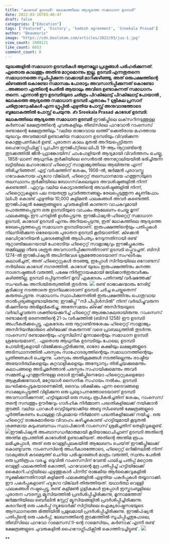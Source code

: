 ```yaml
---
title: "കാദേശ് ഉടമ്പടി: ലോകത്തിലെ ആദ്യത്തെ സമാധാന ഉടമ്പടി"
date: 2022-03-16T03:46:47
draft: false
categories: ["Education"]
tags: ['Featured', 'history', 'kadesh agreement', 'Sreekala Prasad']
author: "Beaumaris"
image: "https://cdn.boolokam.com/articles/2022/03/juu-1.jpg"
view_count: 1989121
like_count: 6653
comment_count: 0
---
```


**യുദ്ധങ്ങളിൽ സമാധാന ഉടമ്പടികൾ ആണല്ലോ പ്രശ്നങ്ങൾ പരിഹരിക്കുന്നത്. ഏതൊരു കാലത്തും അതിനു മാറ്റമൊന്നും ഇല്ല. ഉടമ്പടി എന്നതുതന്നെ സമാധാനത്തെ സൂചിപ്പിക്കുന്ന വാക്കായി മാറിക്കഴിഞ്ഞു, അത് ഒരുപക്ഷത്തിന്റെ കീഴടങ്ങൽ കൊണ്ടോ സമാസമം പോരാട്ടം അവസാനിപ്പിക്കുന്നത് കൊണ്ടോ ..അങ്ങനെ എന്തിന്റെ പേരിൽ ആയാലും അവിടെ ഉണ്ടാകുന്നത് സമാധാനം തന്നെ. എന്നാൽ ഈ ഉടമ്പടിയുടെ ചരിത്രം പിറകിലോട്ട് പിറകിലോട്ട് പോയാൽ , ലോകത്തെ ആദ്യത്തെ സമാധാന ഉടമ്പടി ഏതാകും ? ശ്രീകല പ്രസാദ് ചരിത്രാന്വേഷികൾ എന്ന ഗ്രൂപ്പിൽ എഴുതിയ പോസ്റ്റ് അനുവാദത്തോടെ ബൂലോകത്തിൽ പോസ്റ്റ് ചെയുന്നു.** **✍️ Sreekala Prasad** **കാദേശ് ഉടമ്പടി: ലോകത്തിലെ ആദ്യത്തെ സമാധാന ഉടമ്പടി** ഈജിപ്തിലെ ലക്‌സറിനടുത്തുള്ള കർണാക് ക്ഷേത്രത്തിന്റെ ചുവരുകളിലും തീബ്‌സിലെ ഫറവോൻ റാംസെസ് രണ്ടാമന്റെ ക്ഷേത്രത്തിലും "വലിയ രാജാവായ ഖത്തി"ക്കെതിരായ മഹത്തായ യുദ്ധവും അവരുമായി ഉണ്ടാക്കിയ സമാധാന ഉടമ്പടിയും വിവരിക്കുന്ന കൊത്തുപണികൾ ഉണ്ട്. പുരാതന കാലം മുതൽ അറിയപ്പെട്ടിരുന്ന ഹൈറോഗ്ലിഫിക്സ് ( പ്രാചീന ഈജിപ്റ്റിലെ ലിപി) 19-ആം നൂറ്റാണ്ടിന്റെ തുടക്കത്തിൽ ജീൻ-ഫ്രാങ്കോയിസ് ചാംപോളിയൻ ആദ്യമായി വിവർത്തനം ചെയ്തു, . 1858-ലാണ് ആധുനിക തുർക്കിയിലെ സെൻട്രൽ അനറ്റോലിയയിൽ ഭരിച്ചിരുന്ന ഖട്ടിയിലെ മഹാരാജാവ് ഹിറ്റൈറ്റ് സാമ്രാജ്യത്തിലെ ആയിരുന്നു എന്ന് തിരിച്ചറിഞ്ഞത്. എട്ട് വർഷത്തിന് ശേഷം, 1906-ൽ, ജർമ്മൻ പുരാവസ്തു ഗവേഷകനായ ഹ്യൂഗോ വിങ്ക്‌ലർ, ഹിറ്റൈറ്റ് തലസ്ഥാനമായ ഹത്തൂസയുടെ തലസ്ഥാനം തുർക്കിയിലെ ബോഗസ്‌കലെയുടെ അവശിഷ്ടങ്ങളിൽ നിന്ന് കണ്ടെത്തി . ഏറ്റവും വലിയ കൊട്ടാരത്തിന്റെ അവശിഷ്ടങ്ങളിൽ നിന്ന്, ഹിറ്റൈറ്റുകളുടെ പല നയതന്ത്ര പ്രവർത്തനങ്ങളും രേഖപ്പെടുത്തുന്ന ക്യൂണിഫോം (ലിപി) കൊണ്ട് എഴുതിയ 10,000 കളിമൺ ഫലകങ്ങൾ അവർ കണ്ടെത്തി. ഈജിപ്ഷ്യൻ ക്ഷേത്രങ്ങളുടെ ചുവരുകളിൽ കാണുന്ന വാചകവുമായി പൊരുത്തപ്പെടുന്ന ഒരു ഉടമ്പടിയുടെ വാചകം ആലേഖനം ചെയ്ത മൂന്ന് ഫലകങ്ങളും ഈ ഹൗളിൽ ഉൾപ്പെടുന്നു. ഈജിപ്ഷ്യൻ-ഹിറ്റൈറ്റ് സമാധാന ഉടമ്പടി, കാദേശ് ഉടമ്പടി എന്നും അറിയപ്പെടുന്നു, ഇത് ലോകത്തിലെ ആദ്യത്തെ രേഖപ്പെടുത്തപ്പെട്ട സമാധാന ഉടമ്പടിയാണ്. ഇരുപക്ഷത്തിന്റെയും പതിപ്പുകൾ നിലനിൽക്കുന്ന ഒരേയൊരു പുരാതന ഉടമ്പടി കൂടിയാണിത്. കിഴക്കൻ മെഡിറ്ററേനിയൻ പ്രദേശങ്ങളിൽ ആധിപത്യം നേടുന്നതിനായി രണ്ട് നൂറ്റാണ്ടിലേറെയായി പോരാടിയ ഹിറ്റൈറ്റ് സാമ്രാജ്യവും ഈജിപ്തുകാരും തമ്മിലുള്ള നീണ്ട ശത്രുത അവസാനിപ്പിക്കുന്നതിനാണ് ഉടമ്പടി ഒപ്പുവച്ചത്. ബിസി 1274-ൽ ഈജിപ്ഷ്യൻ അധിനിവേശ ശ്രമത്തോടെയാണ് സംഘർഷം കലാശിച്ചത്, അത് ഹിറ്റൈറ്റുകൾ തടഞ്ഞു, ഇപ്പോൾ സിറിയയിലെ ഒറോണ്ടസ് നദിയിലെ കാദേശ് നഗരത്തിൽ. കാദേശ് യുദ്ധം ഇരുപക്ഷത്തിനും കനത്ത നാശനഷ്ടങ്ങൾ വരുത്തി, പക്ഷേ നിർണ്ണായകമായി ജയിക്കാൻഇരുവർക്കും കഴിഞ്ഞില്ല. ഉടമ്പടി ഒപ്പിടുന്നതിന് മുമ്പ് ഏകദേശം പതിനഞ്ച് വർഷത്തേക്ക് സംഘർഷം അനിശ്ചിതത്വത്തിൽ തുടർന്നു. ![](https://cdn.boolokam.com/articles/2022/03/juu-4.jpg) രണ്ട് രാജാക്കന്മാരും നേരിട്ട് കൂടിക്കാഴ്ച നടത്താതെ ഇടനിലക്കാരാണ് ഉടമ്പടി ചർച്ച ചെയ്തതെന്ന് കരുതപ്പെടുന്നു. സമാധാനം സ്ഥാപിക്കുന്നതിൽ ഇരുപക്ഷത്തിനും പൊതുവായ താൽപ്പര്യങ്ങളുണ്ടായിരുന്നു; ഈജിപ്ത് "സീ പീപ്പിൾസിൽ" നിന്ന് വർദ്ധിച്ചുവരുന്ന ഭീഷണിയെ അഭിമുഖീകരിച്ചു, അതേസമയം കിഴക്ക് അസീറിയയുടെ വർദ്ധിച്ചുവരുന്ന ശക്തിയെക്കുറിച്ച് ഹിറ്റൈറ്റ് ആശങ്കാകുലരായിരുന്നു. റാംസെസ് രണ്ടാമന്റെ ഭരണത്തിന്റെ 21-ാം വർഷത്തിൽ (ബിസി 1258) ഈ ഉടമ്പടി അംഗീകരിക്കപ്പെട്ടു, ഏകദേശം ഒരു നൂറ്റാണ്ടിനുശേഷം ഹിറ്റൈറ്റ് സാമ്രാജ്യം അസീറിയൻമാരുടെ കീഴിലേക്ക് തകരുന്നത് വരെ പ്രാബല്യത്തിൽ തുടർന്നു. റാംസെസ് രണ്ടാമന്റെയും ഹട്ടുസിലിസ് മൂന്നാമന്റെയും സമാധാന ഉടമ്പടി ശ്രദ്ധേയമാണ്, . ഏതൊരു ആധുനിക ഉടമ്പടിയും പോലെ, ഉടമ്പടി പോയിന്റുകളായി വിഭജിക്കപ്പെട്ടിരിക്കുന്നു, ഓരോ കക്ഷിയും ലക്ഷ്യങ്ങളുടെ അടിസ്ഥാനത്തിൽ പരസ്പരം സാഹോദര്യത്തിന്റെയും സമാധാനത്തിന്റെയും പ്രതിജ്ഞകൾ ചെയ്യുന്നു. പരസ്പരം അതിക്രമങ്ങൾ നടത്തില്ലെന്നും രാഷ്ട്രീയ അഭയാർത്ഥികളെയും കുറ്റവാളികളെയും അന്യോന്യം തിരിച്ചയക്കുമെന്നും കലാപങ്ങളെ അടിച്ചമർത്താൻ പരസ്പരം സഹായിക്കുമെന്നും അവർ സമ്മതിച്ചു.പുറത്തുനിന്നുള്ള ഒരാൾ ഈജിപ്തിനെയോ ഹിറ്റൈറ്റുകളെയോ ആക്രമിക്കുമ്പോൾ, മറ്റേയാൾ സൈനിക സഹായം നൽകും. ഉടമ്പടി ലംഘിക്കപ്പെടുകയാണെങ്കിൽ, ദൈവം ശിക്ഷിക്കും എന്ന ദൈവങ്ങളെ സാക്ഷ്യപ്പെടുത്തി വിളിക്കുന്ന ഒരു പ്രഖ്യാപനത്തോടെയാണ് ഉടമ്പടി അവസാനിക്കുന്നത്, ഹട്ടിയുമായി ഒരു സഖ്യം രൂപീകരിച്ചതിന് ശേഷം, റാംസെസ് തന്റെ സമ്പത്തും ഊർജവും ഗാർഹിക നിർമ്മാണ പദ്ധതികളിലേക്ക് നയിക്കാൻ തുടങ്ങി. വലിയ പാറകൾ വെട്ടിയുണ്ടാക്കിയ അബു സിംബെൽ ക്ഷേത്രങ്ങളുടെ പൂർത്തീകരണം പോലുള്ള വിപുലമായ നിർമ്മാണ പദ്ധതികളിലേക്ക് നയിച്ചു . ഒരു ഹിറ്റൈറ്റ് രാജകുമാരിയെ വിവാഹം കഴിച്ചുകൊണ്ട് ഹാട്ടിയുമായി കൂടുതൽ ശക്തമായ കുടുംബബന്ധം സ്ഥാപിക്കാൻ റാംസെസ് ശ്രമിച്ചതിന് തെളിവുകളുണ്ട്. ![](https://cdn.boolokam.com/articles/2022/03/juu-3.jpg)ഈജിപ്ഷ്യൻ അംബാസഡർമാരുമായി കൂടിയാലോചിച്ചാണ് ഉടമ്പടി അതിന്റെ അന്തിമ രൂപത്തിൽ കാദേശിൽ ഉണ്ടാക്കിയത്. അതിന്റെ അന്തിമ രൂപം ലഭിച്ചപ്പോൾ, അത് ഒരു വെള്ളിപ്പലകയിൽ ആലേഖനം ചെയ്‌ത് ഈജിപ്തിലേക്ക് കൊണ്ടുവന്നു. റാംസെസിന്റെ അംഗീകാരത്തോടെ, ഹിറ്റൈറ്റ് ഒറിജിനലിൽ നിന്ന് വാക്യങ്ങൾ കടമെടുത്ത് ചെറിയ പരിഷ്കാരങ്ങൾ മാത്രം വരുത്തി, സ്വന്തം പേരിൽ ഒരു പ്രതിരൂപം വരച്ചു. ഒടുവിൽ റാംസെസിന് വേണ്ടി പാലിച്ച പതിപ്പ് മറ്റൊരു വെള്ളി ഫലകത്തിൽ കൊത്തി, ഫറവോന്റെ മുദ്ര പതിപ്പിച്ച് ഹട്ടിയിലേക്ക് കൈമാറി.ഹട്ടിയിലെ എഴുത്തുകാർ പിന്നീട് രാജകീയ ആർക്കൈവുകളിൽ സൂക്ഷിക്കുന്നതിനായി കളിമൺ ഫലകങ്ങളിൽ എഴുതിയ പകർപ്പുകൾ തയ്യാറാക്കി. ഈ പകർപ്പുകളാണ് ഹ്യൂഗോ വിങ്ക്‌ലർ തിരുത്തിയത്. യഥാർത്ഥ വെള്ളി ഫലകങ്ങൾ നഷ്ടപ്പെട്ടു, രണ്ട് കളിമൺ ഗുളികകൾ ഇപ്പോൾ ഇസ്താംബൂളിലെ പുരാതന പൗരസ്ത്യ മ്യൂസിയത്തിൽ പ്രദർശിപ്പിച്ചിരിക്കുന്നു, മൂന്നാമത്തേത് ജർമ്മനിയിലെ ബെർലിൻ സ്റ്റേറ്റ് മ്യൂസിയങ്ങളിൽ പ്രദർശിപ്പിച്ചിരിക്കുന്നു. കരാറിന്റെ ഒരു പകർപ്പ് ന്യൂയോർക്ക് സിറ്റിയിലെ ഐക്യരാഷ്ട്രസഭയുടെ ആസ്ഥാനത്തെ ഭിത്തിയിൽ പ്രമുഖമായി പ്രദർശിപ്പിച്ചിരിക്കുന്നു. ഈജിപ്ഷ്യൻ പതിപ്പിന്റെ ഒരു പകർപ്പ്, ലേഖനത്തിന്റെ തുടക്കത്തിൽ സൂചിപ്പിച്ചതുപോലെ, തീബ്സിലെ ഫറവോ റാമെസസ് II-ന്റെ റാമെസിയം, കർണാക് എന്നീ രണ്ട് ക്ഷേത്രങ്ങളുടെ ചുവരുകളിൽ ഹൈറോഗ്ലിഫിക്സിൽ കൊത്തിവച്ചിട്ടുണ്ട് . ![](https://cdn.boolokam.com/articles/2022/03/juu-2.jpg)

**
